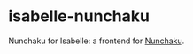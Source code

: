 # isabelle-nunchaku
Nunchaku for Isabelle: a frontend for [Nunchaku](https://github.com/nunchaku-inria/nunchaku).
